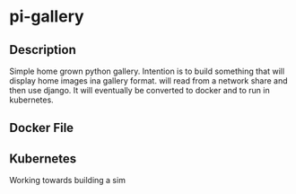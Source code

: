 # pi-gallery

## Description
Simple home grown python gallery. Intention is to build something that will display home images ina gallery format.
will read from a network share and then use django. It will eventually be converted to docker and to run in kubernetes.


## Docker File


## Kubernetes
Working towards building a sim